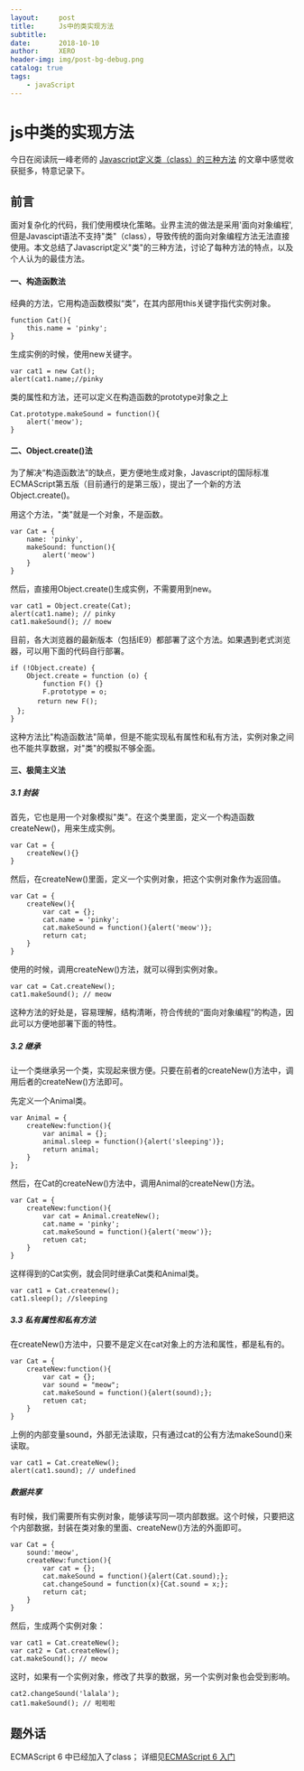 ```yaml
---
layout:     post
title:      Js中的类实现方法
subtitle:   
date:       2018-10-10
author:     XERO
header-img: img/post-bg-debug.png
catalog: true
tags:
    - javaScript
---
```


# js中类的实现方法
今日在阅读阮一峰老师的 [Javascript定义类（class）的三种方法](http://www.ruanyifeng.com/blog/2012/07/three_ways_to_define_a_javascript_class.html) 的文章中感觉收获挺多，特意记录下。
## 前言
面对复杂化的代码，我们使用模块化策略。业界主流的做法是采用'面向对象编程',但是Javascipt语法不支持"类"（class），导致传统的面向对象编程方法无法直接使用。本文总结了Javascript定义"类"的三种方法，讨论了每种方法的特点，以及个人认为的最佳方法。

#### 一、构造函数法

经典的方法，它用构造函数模拟“类”，在其内部用this关键字指代实例对象。

	function Cat(){
		this.name = 'pinky';
	}
	
生成实例的时候，使用new关键字。

	var cat1 = new Cat();
	alert(cat1.name;//pinky

类的属性和方法，还可以定义在构造函数的prototype对象之上

	Cat.prototype.makeSound = function(){
		alert('meow');
	}

#### 二、Object.create()法

为了解决“构造函数法”的缺点，更方便地生成对象，Javascript的国际标准ECMAScript第五版（目前通行的是第三版），提出了一个新的方法Object.create()。

用这个方法，"类"就是一个对象，不是函数。

	var Cat = {
		name: 'pinky',
		makeSound: function(){
			alert('meow')
		}
	}
	
然后，直接用Object.create()生成实例，不需要用到new。

	var cat1 = Object.create(Cat);
	alert(cat1.name); // pinky
	cat1.makeSound(); // moew
	
目前，各大浏览器的最新版本（包括IE9）都部署了这个方法。如果遇到老式浏览器，可以用下面的代码自行部署。
	
	if (!Object.create) {
		Object.create = function (o) {
			function F() {}
			F.prototype = o;
	　　　　return new F();
	　};
	}

这种方法比"构造函数法"简单，但是不能实现私有属性和私有方法，实例对象之间也不能共享数据，对"类"的模拟不够全面。

#### 三、极简主义法
##### 3.1 封装

首先，它也是用一个对象模拟"类"。在这个类里面，定义一个构造函数createNew()，用来生成实例。

	var Cat = {
		createNew(){}
	}

然后，在createNew()里面，定义一个实例对象，把这个实例对象作为返回值。

	var Cat = {
		createNew(){
			var cat = {};
			cat.name = 'pinky';
			cat.makeSound = function(){alert('meow')};
			return cat;
		}
	}

使用的时候，调用createNew()方法，就可以得到实例对象。

	var cat = Cat.createNew();
	cat1.makeSound(); // meow
	
这种方法的好处是，容易理解，结构清晰，符合传统的“面向对象编程”的构造，因此可以方便地部署下面的特性。

##### 3.2 继承

让一个类继承另一个类，实现起来很方便。只要在前者的createNew()方法中，调用后者的createNew()方法即可。

先定义一个Animal类。

	var Animal = {
		createNew:function(){
			var animal = {};
			animal.sleep = function(){alert('sleeping')};
			return animal;
		}
	};
	
然后，在Cat的createNew()方法中，调用Animal的createNew()方法。

	var Cat = {
		createNew:function(){
			var cat = Animal.createNew();
			cat.name = 'pinky';
			cat.makeSound = function(){alert('meow')};
			retuen cat;
		}
	}
	
这样得到的Cat实例，就会同时继承Cat类和Animal类。

	var cat1 = Cat.createnew();
	cat1.sleep(); //sleeping

##### 3.3 私有属性和私有方法

在createNew()方法中，只要不是定义在cat对象上的方法和属性，都是私有的。

	var Cat = {
		createNew:function(){
			var cat = {};
			var sound = "meow";
			cat.makeSound = function(){alert(sound);};
			retuen cat;
		}
	}
	
上例的内部变量sound，外部无法读取，只有通过cat的公有方法makeSound()来读取。

	var cat1 = Cat.createNew();
	alert(cat1.sound); // undefined
	
##### 数据共享

有时候，我们需要所有实例对象，能够读写同一项内部数据。这个时候，只要把这个内部数据，封装在类对象的里面、createNew()方法的外面即可。

	var Cat = {
		sound:'meow',
		createNew:function(){
			var cat = {};
			cat.makeSound = function(){alert(Cat.sound);};
			cat.changeSound = function(x){Cat.sound = x;};
			return cat;
		}
	}
	
然后，生成两个实例对象：
	
	var cat1 = Cat.createNew();
	var cat2 = Cat.createNew();
	cat.makeSound(); // meow

这时，如果有一个实例对象，修改了共享的数据，另一个实例对象也会受到影响。

	cat2.changeSound('lalala');
	cat1.makeSound(); // 啦啦啦
	
## 题外话
ECMAScript 6 中已经加入了class； 详细见[ECMAScript 6 入门](http://es6.ruanyifeng.com/#docs/class)
